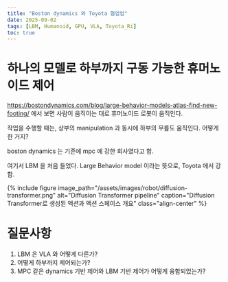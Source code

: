 ```yaml
---
title: "Boston dynamics 와 Toyota 협업업"
date: 2025-09-02
tags: [LBM, Humanoid, GPU, VLA, Toyota_Ri]
toc: true
---
```

# 하나의 모델로 하부까지 구동 가능한 휴머노이드 제어

https://bostondynamics.com/blog/large-behavior-models-atlas-find-new-footing/
에서 보면 사람이 움직이는 대로 휴머노이드 로봇이 움직인다.

작업을 수행할 때는, 상부의 manipulation 과 동시에 하부의 무릎도 움직인다.
어떻게 한 거지?

boston dynamics 는 기존에 mpc 에 강한 회사였다고 함.

여기서 LBM 을 처음 들었다.
Large Behavior model 이라는 뜻으로, Toyota 에서 강함.

{% include figure
   image_path="/assets/images/robot/diffusion-transformer.png"
   alt="Diffusion Transformer pipeline"
   caption="Diffusion Transformer로 생성된 액션과 액션 스페이스 개요"
   class="align-center"
%}

# 질문사항
1. LBM 은 VLA 와 어떻게 다른가?
2. 어떻게 하부까지 제어되는가?
3. MPC 같은 dynamics 기반 제어와 LBM 기반 제어가 어떻게 융합되었는가?


